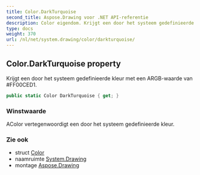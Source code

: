 ```yaml
---
title: Color.DarkTurquoise
second_title: Aspose.Drawing voor .NET API-referentie
description: Color eigendom. Krijgt een door het systeem gedefinieerde kleur met een ARGBwaarde van FF00CED1.
type: docs
weight: 370
url: /nl/net/system.drawing/color/darkturquoise/
---
```

## Color.DarkTurquoise property

Krijgt een door het systeem gedefinieerde kleur met een ARGB-waarde van #FF00CED1.

```csharp
public static Color DarkTurquoise { get; }
```

### Winstwaarde

AColor vertegenwoordigt een door het systeem gedefinieerde kleur.

### Zie ook

* struct [Color](../)
* naamruimte [System.Drawing](../../color/)
* montage [Aspose.Drawing](../../../)


